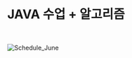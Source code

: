 # JAVA 수업 + 알고리즘
<br>

![Schedule_June](https://github.com/user-attachments/assets/ea5aaced-1ab5-4886-8509-03628d8d69a1)
